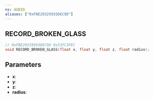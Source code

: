 ```yaml
---
ns: AUDIO
aliases: ["0xFBE20329593DEC9D"]
---
```

## RECORD_BROKEN_GLASS

```c
// 0xFBE20329593DEC9D 0x53FC3FEC
void RECORD_BROKEN_GLASS(float x, float y, float z, float radius);
```

## Parameters
* **x**:
* **y**:
* **z**:
* **radius**:

